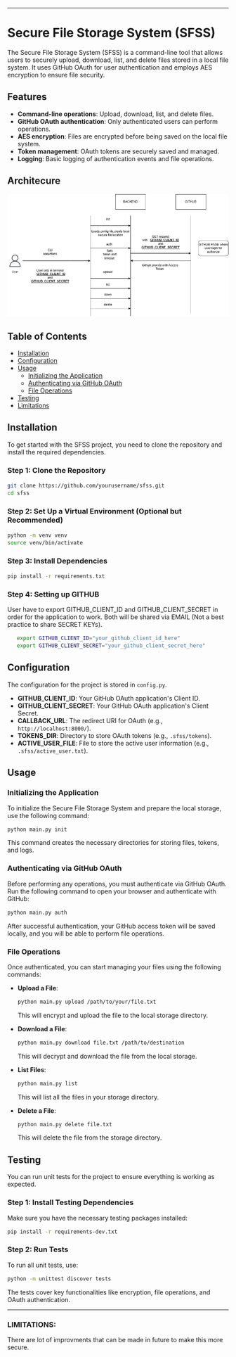 
---

# Secure File Storage System (SFSS)

The Secure File Storage System (SFSS) is a command-line tool that allows users to securely upload, download, list, and delete files stored in a local file system. It uses GitHub OAuth for user authentication and employs AES encryption to ensure file security.

## Features

- **Command-line operations**: Upload, download, list, and delete files.
- **GitHub OAuth authentication**: Only authenticated users can perform operations.
- **AES encryption**: Files are encrypted before being saved on the local file system.
- **Token management**: OAuth tokens are securely saved and managed.
- **Logging**: Basic logging of authentication events and file operations.

## Architecure

![Alt Text](./arch/SFSS.jpg)

## Table of Contents

- [Installation](#installation)
- [Configuration](#configuration)
- [Usage](#usage)
  - [Initializing the Application](#initializing-the-application)
  - [Authenticating via GitHub OAuth](#authenticating-via-github-oauth)
  - [File Operations](#file-operations)
- [Testing](#testing)
- [Limitations](#limitations)

## Installation

To get started with the SFSS project, you need to clone the repository and install the required dependencies.

### Step 1: Clone the Repository

```bash
git clone https://github.com/yourusername/sfss.git
cd sfss
```

### Step 2: Set Up a Virtual Environment (Optional but Recommended)

```bash
python -m venv venv
source venv/bin/activate 
```

### Step 3: Install Dependencies

```bash
pip install -r requirements.txt
```

### Step 4: Setting up GITHUB

User have to export GITHUB_CLIENT_ID and GITHUB_CLIENT_SECRET in order for the application to work. Both will be shared via EMAIL (Not a best practice to share SECRET KEYs).

```bash
   export GITHUB_CLIENT_ID="your_github_client_id_here"
   export GITHUB_CLIENT_SECRET="your_github_client_secret_here"
```


## Configuration

The configuration for the project is stored in `config.py`.

- **GITHUB_CLIENT_ID**: Your GitHub OAuth application's Client ID.
- **GITHUB_CLIENT_SECRET**: Your GitHub OAuth application's Client Secret.
- **CALLBACK_URL**: The redirect URI for OAuth (e.g., `http://localhost:8000/`).
- **TOKENS_DIR**: Directory to store OAuth tokens (e.g., `.sfss/tokens`).
- **ACTIVE_USER_FILE**: File to store the active user information (e.g., `.sfss/active_user.txt`).

## Usage

### Initializing the Application

To initialize the Secure File Storage System and prepare the local storage, use the following command:

```bash
python main.py init
```

This command creates the necessary directories for storing files, tokens, and logs.

### Authenticating via GitHub OAuth

Before performing any operations, you must authenticate via GitHub OAuth. Run the following command to open your browser and authenticate with GitHub:

```bash
python main.py auth
```

After successful authentication, your GitHub access token will be saved locally, and you will be able to perform file operations.

### File Operations

Once authenticated, you can start managing your files using the following commands:

- **Upload a File**:

  ```bash
  python main.py upload /path/to/your/file.txt
  ```

  This will encrypt and upload the file to the local storage directory.

- **Download a File**:

  ```bash
  python main.py download file.txt /path/to/destination
  ```

  This will decrypt and download the file from the local storage.

- **List Files**:

  ```bash
  python main.py list
  ```

  This will list all the files in your storage directory.

- **Delete a File**:

  ```bash
  python main.py delete file.txt
  ```

  This will delete the file from the storage directory.

## Testing

You can run unit tests for the project to ensure everything is working as expected.

### Step 1: Install Testing Dependencies

Make sure you have the necessary testing packages installed:

```bash
pip install -r requirements-dev.txt
```

### Step 2: Run Tests

To run all unit tests, use:

```bash
python -m unittest discover tests
```

The tests cover key functionalities like encryption, file operations, and OAuth authentication.


---

### **LIMITATIONS:**

There are lot of improvments that can be made in future to make this more secure.